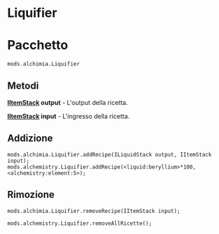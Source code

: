 # Liquifier

# Pacchetto
```zenscript
mods.alchimia.Liquifier
```

## Metodi
**[IItemStack](/Vanilla/Liquids/ILiquidStack/) output** - L'output della ricetta.

**[IItemStack](/Vanilla/Items/IItemStack/) input** - L'ingresso della ricetta.

## Addizione
```zenscript
mods.alchimia.Liquifier.addRecipe(ILiquidStack output, IItemStack input);
mods.alchemistry.Liquifier.addRecipe(<liquid:beryllium>*100,<alchemistry:element:5>);
```

## Rimozione
```zenscript
mods.alchimia.Liquifier.removeRecipe(IItemStack input);

mods.alchemistry.Liquifier.removeAllRicette();
```
